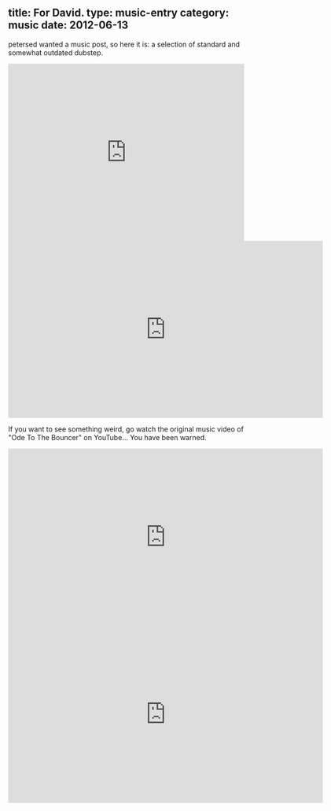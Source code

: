 title: For David.
type: music-entry
category: music
date: 2012-06-13
---

petersed wanted a music post, so here it is: a selection of standard and somewhat outdated dubstep.

<iframe width="480" height="360" src="http://www.youtube.com/embed/onxOOWuAtk8?rel=0" frameborder="0" allowfullscreen></iframe>

<iframe width="640" height="360" src="http://www.youtube.com/embed/vaKIDpS0F4Q?rel=0" frameborder="0" allowfullscreen></iframe>

If you want to see something weird, go watch the original music video of "Ode To The Bouncer" on YouTube... You have been warned.

<iframe width="640" height="360" src="http://www.youtube.com/embed/D-vWg0Oue6w?rel=0" frameborder="0" allowfullscreen></iframe>

<iframe width="640" height="360" src="http://www.youtube.com/embed/ZbJ-1g5dyVM?rel=0" frameborder="0" allowfullscreen></iframe>
